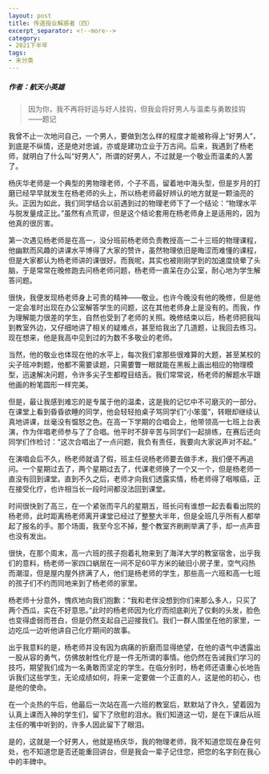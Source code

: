```yaml
---
layout: post
title: 传道授业解惑者（四）
excerpt_separator: <!--more-->
category: 
- 2021下半年
tags:
- 未分类
---
```


##### 作者：航天小英雄

> 因为你，我不再将好运与好人挂钩，但我会将好男人与温柔与勇敢挂钩  
>                                           ——题记

我曾不止一次地问自己，一个男人，要做到怎么样的程度才能被称得上“好男人”，到底是不纵情，还是绝对忠诚，亦或是建功立业于万古间。后来，我遇到了杨老师，就明白了什么叫“好男人”，所谓的好男人，不过就是一个敬业而温柔的人罢了。

杨庆华老师是一个典型的男物理老师，个子不高，留着地中海头型，但是岁月的打磨已经早早就发生在杨老师的头上，所以杨老师最好辨认的地方就是一颗油亮的头。正因为如此，我们同学结合以前遇到过的物理老师下了一个结论：“物理水平与脱发量成正比。”虽然有点荒谬，但是这个结论套用在杨老师身上是适用的，因为他真的很厉害。

第一次遇见杨老师是在高一，没分班前杨老师负责教授高一二十三班的物理课程，他幽默而风趣的讲课水平博得了大家的赞许，虽然物理依旧是晦涩而难懂的课程，但是大家都认为杨老师讲的课很好。而我呢，其实也被刚刚学到的加速度绕晕了头脑，于是常常在晚修跑去问杨老师问题，杨老师一直呆在办公室，耐心地为学生解答问题。

很快，我便发现杨老师身上可贵的精神——敬业。也许今晚没有他的晚修，但是他一定会准时出现在办公室解答学生的问题，这在其他老师身上是没有的。而我，作为理解能力很差的学生，自然也受到了老师的关照。晚修结束以后，杨老师把我叫到教室外边，又仔细地讲了相关的疑难点，甚至给我出了几道题，让我回去练习。现在想来，他是我高中见到过的为数不多敬业的老师。

当然，他的敬业也体现在他的水平上，每次我们拿那些很难算的大题，甚至某校的尖子班冲刺题，他都不需要读题，只需要瞥一眼就能在黑板上画出相应的物理模型，迅速解决问题，令许多尖子生都瞠目结舌。我们常常说，杨老师的解题水平跟他画的粉笔圆形一样完美。

但是，最让我感到难忘的是专属于他的温柔，这是我的记忆中不可磨灭的一部分。在课堂上看到昏昏欲睡的同学，他会轻轻拍桌子骂同学们“小笨蛋”，转眼却继续认真地讲课，丝毫没有愠怒之色。在高一下学期的合唱会上，他带领高一七班上台表演，作为伴唱老师参与了了合唱。他平时不辞辛苦与同学们一起排练，在赛后还向同学们作检讨：“这次合唱出了一点问题，我负有责任，我要向大家说声对不起。”

在演唱会后不久，杨老师就请了假，班主任说杨老师要去做手术，我们便不再追问。一个星期过去了，两个星期过去了，代课老师换了一个又一个，但是杨老师一直没有回到课堂。直到不久之后，老师才向我们透露实情，杨老师得了咽喉癌，正在接受化疗，也许相当长一段时间都没法回到课堂。

时间很快到了高三，在一个紧张而平凡的星期五，班长问有谁想一起去看看出院的杨老师，此时距离杨老师离开课堂已经过了整整大半年，但是全班几乎所有人都举起了报名的手。那个场面，我至今忘不掉，整个教室齐刷刷举满了手，却一点声音也没有发出。

很快，在那个周末，高一六班的孩子抱着礼物来到了海洋大学的教室宿舍，出乎我们的意料，杨老师一家四口蜗居在一间不足60平方米的破旧小房子里，空气闷热而潮湿，但是屋内屋外挤满了人，他们是杨老师的学生，那些高一六班和高一七班的孩子们不约而同地来到了杨老师的家里。

杨老师十分意外，愧疚地向我们抱歉：“我和老伴没想到你们来那么多人，只买了两个西瓜，实在不好意思。”此时的杨老师因为化疗而彻底剃光了仅剩的头发，脸色也变得虚弱而苍白，但是仍然支起自己迎接我们。我们一群人围坐在他的家里，一边吃瓜一边听他讲自己化疗期间的故事。

出乎我意料的是，杨老师并没有因为病痛的折磨而显得绝望，在他的语气中透露出一股从容的勇气，仿佛放射性化疗是一件无所谓的事情。他仍然在告诫我们学习的技巧，期望我们成为一名勇敢而坚定的学生。在临分别时，杨老师还语重心长地告诉我们这些学生，无论成绩如何，将来一定要做一个正直的人，这是他的初心，也是他的使命。

在一个炎热的午后，他最后一次站在高一六班的教室后，默默站了许久，望着因为认真上课而入神的学生们，留下了欣慰的泪水。我们知道这一切，是在下课后从班主任的嘴中听到的，许多人因此留下了眼泪。

是的，这就是一个好男人，他就是杨庆华，我的物理老师，我不知道您现在身在何处，也不知道您是否还能重回讲台，但是我会一辈子记住您，把您的名字刻在我心中的丰碑中。